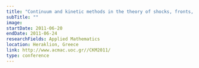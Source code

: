 ```yaml
---
title: "Continuum and kinetic methods in the theory of shocks, fronts, dislocations and interfaces"
subTitle: ""
image:
startDate: 2011-06-20
endDate: 2011-06-24
researchFields: Applied Mathematics
location: Heraklion, Greece
link: http://www.acmac.uoc.gr//CKM2011/
type: conference
---
```

